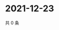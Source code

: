 # 2021-12-23

共 0 条

<!-- BEGIN WEIBO -->
<!-- 最后更新时间 Thu Dec 23 2021 19:09:58 GMT+0800 (China Standard Time) -->

<!-- END WEIBO -->
